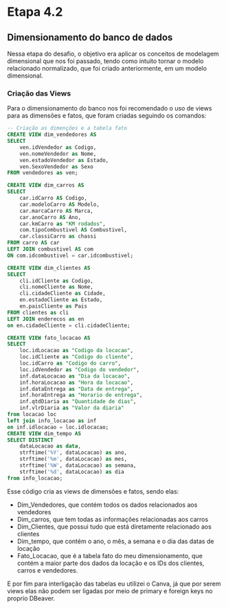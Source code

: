 # Etapa 4.2

## Dimensionamento do banco de dados

Nessa etapa do desafio, o objetivo era aplicar os conceitos de modelagem dimensional que nos foi passado, tendo como intuito tornar o modelo relacionado normalizado, que foi criado anteriormente, em um modelo dimensional.

### Criação das Views

Para o dimensionamento do banco nos foi recomendado o uso de views para as dimensões e fatos, que foram criadas seguindo os comandos:

```sql
-- Criação as dimenções e a tabela fato
CREATE VIEW dim_vendedores AS
SELECT 
	ven.idVendedor as Codigo,
	ven.nomeVendedor as Nome,
	ven.estadoVendedor as Estado,
	ven.SexoVendedor as Sexo
FROM vendedores as ven;

CREATE VIEW dim_carros AS
SELECT 
    car.idCarro AS Codigo,
    car.modeloCarro AS Modelo,
    car.marcaCarro AS Marca,
    car.anoCarro AS Ano,
    car.kmCarro as "KM rodados",
    com.tipoCombustivel AS Combustivel,
    car.classiCarro as chassi
FROM carro AS car
LEFT JOIN combustivel AS com
ON com.idcombustivel = car.idcombustivel;

CREATE VIEW dim_clientes AS
SELECT 
	cli.idCliente as Codigo,
	cli.nomeCliente as Nome,
	cli.cidadeCliente as Cidade,
	en.estadoCliente as Estado,
	en.paisCliente as Pais
FROM clientes as cli
LEFT JOIN enderecos as en
on en.cidadeCliente = cli.cidadeCliente;

CREATE VIEW fato_locacao AS
SELECT
	loc.idLocacao as "Codigo da locacao",
	loc.idCliente as "Codigo do cliente",
	loc.idCarro as "Codigo do carro",
	loc.idVendedor as "Codigo do vendedor",
	inf.dataLocacao as "Dia da locacao",
	inf.horaLocacao as "Hora da locacao",
	inf.dataEntrega as "Data de entrega",
	inf.horaEntrega as "Horario de entrega",
	inf.qtdDiaria as "Quantidade de dias",
	inf.vlrDiaria as "Valor da diaria"
from locacao loc
left join info_locacao as inf
on inf.idlocacao = loc.idlocacao;
CREATE VIEW dim_tempo AS
SELECT DISTINCT
	dataLocacao as data,
	strftime('%Y', dataLocacao) as ano,
	strftime('%m', dataLocacao) as mes,
	strftime('%W', dataLocacao) as semana,
	strftime('%d', dataLocacao) as dia
from info_locacao;
```

Esse código cria as views de dimensões e fatos, sendo elas:

- Dim_Vendedores, que contém todos os dados relacionados aos vendedores
- Dim_carros, que tem todas as informações relacionadas aos carros
- Dim_Clientes, que possui tudo que está diretamente relacionado aos clientes
- Dim_tempo, que  contém o ano, o mês, a semana e o dia das datas de locação
- Fato_Locacao, que é a tabela fato do meu dimensionamento, que contém a maior parte dos dados da locação e os IDs dos clientes, carros e vendedores.

E por fim para interligação das tabelas eu utilizei o Canva, já que por serem views elas não podem ser ligadas por meio de primary e foreign keys no proprio DBeaver.
